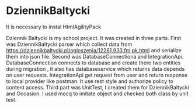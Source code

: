 # DziennikBaltycki

It is necessary to instal HtmlAgilityPack

Dziennik Baltycki is my school project. It was created in three parts. First was DziennikBaltycki parser which collect data from https://dziennikbaltycki.pl/ogloszenia/12261,933,fm,pk.html and serialize them into json file. Second was DatabaseConnectiona and IntegrationApi. DatabaseConnection connects to database and create there two entities during migration , it also has databaseservice which returns data depends on user requests. IntegrationApi get request from user and return response to local provider like postman. It use rest style and   authorize policy to content access. Third part was UnitTest, I created them for DziennikBaltycki and Occasion. I used mocq to imitate object and checked both class by unit test.
